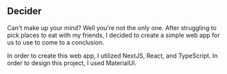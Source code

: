 ## Decider
Can't make up your mind? Well you're not the only one. After struggling to pick places to eat with my friends, I decided to create a simple web app for us to use to come to a conclusion.

In order to create this web app, I utilized NextJS, React, and TypeScript. In order to design this project, I used MaterialUI. 
